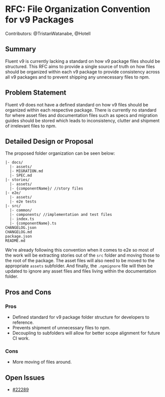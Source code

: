 # RFC: File Organization Convention for v9 Packages

Contributors: @TristanWatanabe, @Hotell

## Summary

Fluent v9 is currently lacking a standard on how v9 package files should be structured. This RFC aims to provide a single source of truth on how files should be organized within each v9 package to provide consistency across all v9 packages and to prevent shipping any unnecessary files to npm.

## Problem Statement

Fluent v9 does not have a defined standard on how v9 files should be organized within each respective package. There is currently no standard for where asset files and documentation files such as specs and migration guides should be stored which leads to inconsistency, clutter and shipment of irrelevant files to npm.

## Detailed Design or Proposal

The proposed folder organization can be seen below:

```
|- docs/
  |- assets/
  |- MIGRATION.md
  |- SPEC.md
|- stories/
  |- assets/
  |- {componentName}/ //story files
|- e2e/
  |- assets/
  |- e2e tests
|- src/
  |- common/
  |- components/ //implementation and test files
  |- index.ts
  |- {componentName}.ts
CHANGELOG.json
CHANGELOG.md
package.json
README.md
```

We're already following this convention when it comes to e2e so most of the work will be extracting stories out of the `src` folder and moving those to the root of the package. The asset files will also need to be moved to the appropriate `assets` subfolder. And finally, the `.npmignore` file will then be updated to ignore any asset files and files living within the documentation folder.

## Pros and Cons

### Pros

- Defined standard for v9 package folder structure for developers to reference.
- Prevents shipment of unnecessary files to npm.
- Decoupling to subfolders will allow for better scope alignment for future CI work.

### Cons

- More moving of files around.

## Open Issues

- [#22289](https://github.com/microsoft/fluentui/issues/22289)
